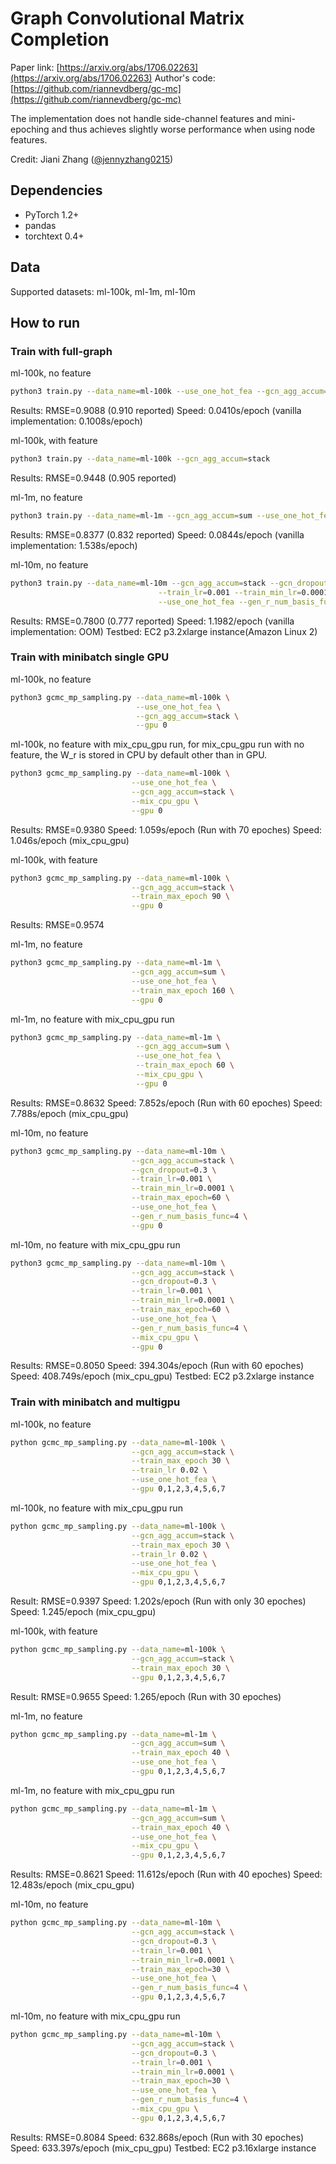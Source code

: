 # Graph Convolutional Matrix Completion

Paper link: [https://arxiv.org/abs/1706.02263](https://arxiv.org/abs/1706.02263)
Author's code: [https://github.com/riannevdberg/gc-mc](https://github.com/riannevdberg/gc-mc)

The implementation does not handle side-channel features and mini-epoching and thus achieves
slightly worse performance when using node features.

Credit: Jiani Zhang ([@jennyzhang0215](https://github.com/jennyzhang0215))

## Dependencies
* PyTorch 1.2+
* pandas
* torchtext 0.4+

## Data

Supported datasets: ml-100k, ml-1m, ml-10m

## How to run
### Train with full-graph
ml-100k, no feature
```bash
python3 train.py --data_name=ml-100k --use_one_hot_fea --gcn_agg_accum=stack
```
Results: RMSE=0.9088 (0.910 reported)
Speed: 0.0410s/epoch (vanilla implementation: 0.1008s/epoch)

ml-100k, with feature
```bash
python3 train.py --data_name=ml-100k --gcn_agg_accum=stack
```
Results: RMSE=0.9448 (0.905 reported)

ml-1m, no feature
```bash
python3 train.py --data_name=ml-1m --gcn_agg_accum=sum --use_one_hot_fea
```
Results: RMSE=0.8377 (0.832 reported)
Speed: 0.0844s/epoch (vanilla implementation: 1.538s/epoch)

ml-10m, no feature
```bash
python3 train.py --data_name=ml-10m --gcn_agg_accum=stack --gcn_dropout=0.3 \
                                 --train_lr=0.001 --train_min_lr=0.0001 --train_max_iter=15000 \
                                 --use_one_hot_fea --gen_r_num_basis_func=4
```
Results: RMSE=0.7800 (0.777 reported)
Speed: 1.1982/epoch (vanilla implementation: OOM)
Testbed: EC2 p3.2xlarge instance(Amazon Linux 2)

### Train with minibatch single GPU
ml-100k, no feature
```bash
python3 gcmc_mp_sampling.py --data_name=ml-100k \
                            --use_one_hot_fea \
                            --gcn_agg_accum=stack \
                            --gpu 0

```
ml-100k, no feature with mix_cpu_gpu run, for mix_cpu_gpu run with no feature, the W_r is stored in CPU by default other than in GPU.
```bash
python3 gcmc_mp_sampling.py --data_name=ml-100k \
                           --use_one_hot_fea \
                           --gcn_agg_accum=stack \
                           --mix_cpu_gpu \
                           --gpu 0 
```
Results: RMSE=0.9380
Speed: 1.059s/epoch (Run with 70 epoches)
Speed: 1.046s/epoch (mix_cpu_gpu)

ml-100k, with feature
```bash
python3 gcmc_mp_sampling.py --data_name=ml-100k \
                           --gcn_agg_accum=stack \
                           --train_max_epoch 90 \
                           --gpu 0
```
Results: RMSE=0.9574

ml-1m, no feature
```bash
python3 gcmc_mp_sampling.py --data_name=ml-1m \
                           --gcn_agg_accum=sum \
                           --use_one_hot_fea \
                           --train_max_epoch 160 \
                           --gpu 0
```
ml-1m, no feature with mix_cpu_gpu run
```bash
python3 gcmc_mp_sampling.py --data_name=ml-1m \
                            --gcn_agg_accum=sum \
                            --use_one_hot_fea \
                            --train_max_epoch 60 \
                            --mix_cpu_gpu \
                            --gpu 0
```
Results: RMSE=0.8632
Speed: 7.852s/epoch (Run with 60 epoches)
Speed: 7.788s/epoch (mix_cpu_gpu)

ml-10m, no feature
```bash
python3 gcmc_mp_sampling.py --data_name=ml-10m \
                           --gcn_agg_accum=stack \
                           --gcn_dropout=0.3 \
                           --train_lr=0.001 \
                           --train_min_lr=0.0001 \
                           --train_max_epoch=60 \
                           --use_one_hot_fea \
                           --gen_r_num_basis_func=4 \
                           --gpu 0
```
ml-10m, no feature with mix_cpu_gpu run
```bash
python3 gcmc_mp_sampling.py --data_name=ml-10m \
                           --gcn_agg_accum=stack \
                           --gcn_dropout=0.3 \
                           --train_lr=0.001 \
                           --train_min_lr=0.0001 \
                           --train_max_epoch=60 \
                           --use_one_hot_fea \
                           --gen_r_num_basis_func=4 \
                           --mix_cpu_gpu \
                           --gpu 0
```
Results: RMSE=0.8050
Speed: 394.304s/epoch (Run with 60 epoches)
Speed: 408.749s/epoch (mix_cpu_gpu)
Testbed: EC2 p3.2xlarge instance

### Train with minibatch and multigpu
ml-100k, no feature
```bash
python gcmc_mp_sampling.py --data_name=ml-100k \
                           --gcn_agg_accum=stack \
                           --train_max_epoch 30 \
                           --train_lr 0.02 \
                           --use_one_hot_fea \
                           --gpu 0,1,2,3,4,5,6,7
```
ml-100k, no feature with mix_cpu_gpu run
```bash
python gcmc_mp_sampling.py --data_name=ml-100k \
                           --gcn_agg_accum=stack \
                           --train_max_epoch 30 \
                           --train_lr 0.02 \
                           --use_one_hot_fea \
                           --mix_cpu_gpu \
                           --gpu 0,1,2,3,4,5,6,7
```
Result: RMSE=0.9397
Speed: 1.202s/epoch (Run with only 30 epoches) 
Speed: 1.245/epoch (mix_cpu_gpu)

ml-100k, with feature
```bash
python gcmc_mp_sampling.py --data_name=ml-100k \
                           --gcn_agg_accum=stack \
                           --train_max_epoch 30 \
                           --gpu 0,1,2,3,4,5,6,7
```
Result: RMSE=0.9655
Speed:  1.265/epoch (Run with 30 epoches)

ml-1m, no feature
```bash
python gcmc_mp_sampling.py --data_name=ml-1m \
                           --gcn_agg_accum=sum \
                           --train_max_epoch 40 \
                           --use_one_hot_fea \
                           --gpu 0,1,2,3,4,5,6,7
```
ml-1m, no feature with mix_cpu_gpu run
```bash
python gcmc_mp_sampling.py --data_name=ml-1m \
                           --gcn_agg_accum=sum \
                           --train_max_epoch 40 \
                           --use_one_hot_fea \
                           --mix_cpu_gpu \
                           --gpu 0,1,2,3,4,5,6,7
```
Results: RMSE=0.8621
Speed: 11.612s/epoch (Run with 40 epoches)
Speed: 12.483s/epoch (mix_cpu_gpu)

ml-10m, no feature
```bash
python gcmc_mp_sampling.py --data_name=ml-10m \
                           --gcn_agg_accum=stack \
                           --gcn_dropout=0.3 \
                           --train_lr=0.001 \
                           --train_min_lr=0.0001 \
                           --train_max_epoch=30 \
                           --use_one_hot_fea \
                           --gen_r_num_basis_func=4 \
                           --gpu 0,1,2,3,4,5,6,7
```
ml-10m, no feature with mix_cpu_gpu run
```bash
python gcmc_mp_sampling.py --data_name=ml-10m \
                           --gcn_agg_accum=stack \
                           --gcn_dropout=0.3 \
                           --train_lr=0.001 \
                           --train_min_lr=0.0001 \
                           --train_max_epoch=30 \
                           --use_one_hot_fea \
                           --gen_r_num_basis_func=4 \
                           --mix_cpu_gpu \
                           --gpu 0,1,2,3,4,5,6,7
```
Results: RMSE=0.8084
Speed: 632.868s/epoch (Run with 30 epoches)
Speed: 633.397s/epoch (mix_cpu_gpu)
Testbed: EC2 p3.16xlarge instance
